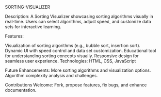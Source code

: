 SORTING-VISUALIZER

Description:
A Sorting Visualizer showcasing sorting algorithms visually in real-time. Users can select algorithms, adjust speed, and customize data sets for interactive learning.

Features:

Visualization of sorting algorithms (e.g., bubble sort, insertion sort).
Dynamic UI with speed control and data set customization.
Educational tool for understanding sorting concepts visually.
Responsive design for seamless user experience.
Technologies: HTML, CSS, JavaScript

Future Enhancements:
More sorting algorithms and visualization options.
Algorithm complexity analysis and challenges.


Contributions Welcome: Fork, propose features, fix bugs, and enhance documentation.
